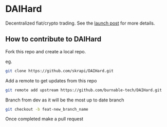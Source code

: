 # DAIHard

Decentralized fiat/crypto trading. See the [launch post](https://www.reddit.com/r/ethereum/comments/bdetr2/daihard_the_unkillable_cryptofiat_gateway_any/) for more details.


## How to contribute to DAIHard

Fork this repo and create a local repo.

eg.

```sh
git clone https://github.com/skrapi/DAIHard.git
```

Add a remote to get updates from this repo

```sh
git remote add upstream https://github.com/burnable-tech/DAIHard.git
```

Branch from dev as it will be the most up to date branch

```sh
git checkout -b feat-new_branch_name
```

Once completed make a pull request